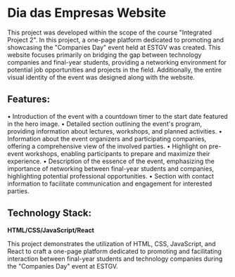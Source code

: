 # Dia das Empresas Website

This project was developed within the scope of the course "Integrated Project 2". In this project, a one-page platform dedicated to promoting and showcasing the "Companies Day" event held at ESTGV was created. This website focuses primarily on bridging the gap between technology companies and final-year students, providing a networking environment for potential job opportunities and projects in the field. Additionally, the entire visual identity of the event was designed along with the website.

## Features:

• Introduction of the event with a countdown timer to the start date featured in the hero image.
• Detailed section outlining the event's program, providing information about lectures, workshops, and planned activities.
• Information about the event organizers and participating companies, offering a comprehensive view of the involved parties.
• Highlight on pre-event workshops, enabling participants to prepare and maximize their experience.
• Description of the essence of the event, emphasizing the importance of networking between final-year students and companies, highlighting potential professional opportunities.
• Section with contact information to facilitate communication and engagement for interested parties.

## Technology Stack:

**HTML/CSS/JavaScript/React**

This project demonstrates the utilization of HTML, CSS, JavaScript, and React to craft a one-page platform dedicated to promoting and facilitating interaction between final-year students and technology companies during the "Companies Day" event at ESTGV.
